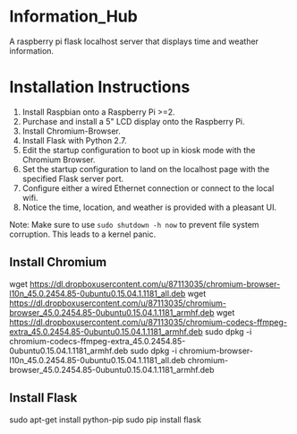 # Information_Hub
A raspberry pi flask localhost server that displays time and weather information.

# Installation Instructions
1. Install Raspbian onto a Raspberry Pi >=2.
2. Purchase and install a 5" LCD display onto the Raspberry Pi.
3. Install Chromium-Browser.
4. Install Flask with Python 2.7.
5. Edit the startup configuration to boot up in kiosk mode with the Chromium Browser.
6. Set the startup configuration to land on the localhost page with the specified Flask server port.
7. Configure either a wired Ethernet connection or connect to the local wifi.
8. Notice the time, location, and weather is provided with a pleasant UI.



Note: Make sure to use `sudo shutdown -h now` to prevent file system corruption. This leads to a kernel panic.


## Install Chromium
wget https://dl.dropboxusercontent.com/u/87113035/chromium-browser-l10n_45.0.2454.85-0ubuntu0.15.04.1.1181_all.deb
wget https://dl.dropboxusercontent.com/u/87113035/chromium-browser_45.0.2454.85-0ubuntu0.15.04.1.1181_armhf.deb
wget https://dl.dropboxusercontent.com/u/87113035/chromium-codecs-ffmpeg-extra_45.0.2454.85-0ubuntu0.15.04.1.1181_armhf.deb
sudo dpkg -i chromium-codecs-ffmpeg-extra_45.0.2454.85-0ubuntu0.15.04.1.1181_armhf.deb
sudo dpkg -i chromium-browser-l10n_45.0.2454.85-0ubuntu0.15.04.1.1181_all.deb chromium-browser_45.0.2454.85-0ubuntu0.15.04.1.1181_armhf.deb


## Install Flask
sudo apt-get install python-pip
sudo pip install flask

